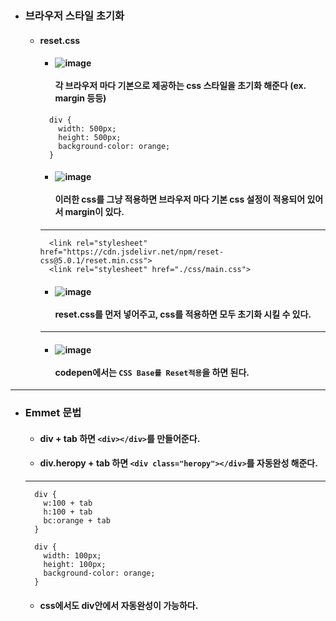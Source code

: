 - ### 브라우저 스타일 초기화
  - #### reset.css
    - #### ![image](https://user-images.githubusercontent.com/35948339/148898214-b5c73283-1392-48a5-8768-76528916547c.png) <br><br> 각 브라우저 마다 기본으로 제공하는 css 스타일을 초기화 해준다 (ex. margin 등등)
    ```
      div {
        width: 500px;
        height: 500px;
        background-color: orange;
      }
    ```
    - #### ![image](https://user-images.githubusercontent.com/35948339/148903993-96807a83-4502-4f87-bb06-34e538af0a10.png) <br><br> 이러한 css를 그냥 적용하면 브라우저 마다 기본 css 설정이 적용되어 있어서 margin이 있다.
    ------
    ```
      <link rel="stylesheet" href="https://cdn.jsdelivr.net/npm/reset-css@5.0.1/reset.min.css">
      <link rel="stylesheet" href="./css/main.css">
    ```
    - #### ![image](https://user-images.githubusercontent.com/35948339/148904145-7e2f2fe7-4a2f-4723-996d-3e3e4f1ae84f.png) <br><br> reset.css를 먼저 넣어주고, css를 적용하면 모두 초기화 시킬 수 있다.
    -----
    - #### ![image](https://user-images.githubusercontent.com/35948339/148904423-8b6f97cd-e967-47ce-be05-2dad95ca348e.png) <br><br> codepen에서는 `CSS Base를 Reset적용`을 하면 된다.
-----
- ### Emmet 문법
  - #### div + tab 하면 `<div></div>`를 만들어준다.
  - #### div.heropy + tab 하면 `<div class="heropy"></div>`를 자동완성 해준다.
  -----
  ```
    div { 
      w:100 + tab
      h:100 + tab
      bc:orange + tab
    }
  ```
  ```
    div { 
      width: 100px;
      height: 100px;
      background-color: orange;
    }
  ```
  - #### css에서도 div안에서 자동완성이 가능하다.
